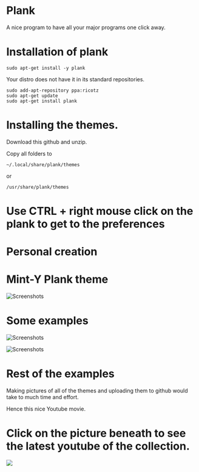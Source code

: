 # Plank 

A nice program to have all your major programs one click away.


# Installation of plank

	sudo apt-get install -y plank 

Your distro does not have it in its standard repositories.

	sudo add-apt-repository ppa:ricotz
 	sudo apt-get update
 	sudo apt-get install plank

# Installing the themes.


 Download this github and unzip.

 Copy all folders to 

 	~/.local/share/plank/themes

 or

 	/usr/share/plank/themes


# Use CTRL + right mouse click on the plank to get to the preferences




# Personal creation


# Mint-Y Plank theme

![Screenshots](http://i.imgur.com/bJYw3Rb.png)





# Some examples



![Screenshots](http://i.imgur.com/Sp6Goux.png)



![Screenshots](http://i.imgur.com/cbIxZZ6.png)



# Rest of the examples

Making pictures of all of the themes and uploading them to github would take to much time and effort.

Hence this nice Youtube movie.

# Click on the picture beneath to see the latest youtube of the collection.

<a target="_blank" href="https://youtu.be/BuE81uFMxR8">
<img style="max-width:100%;" src="http://i.imgur.com/oBJD5AK.png">
</a> 

